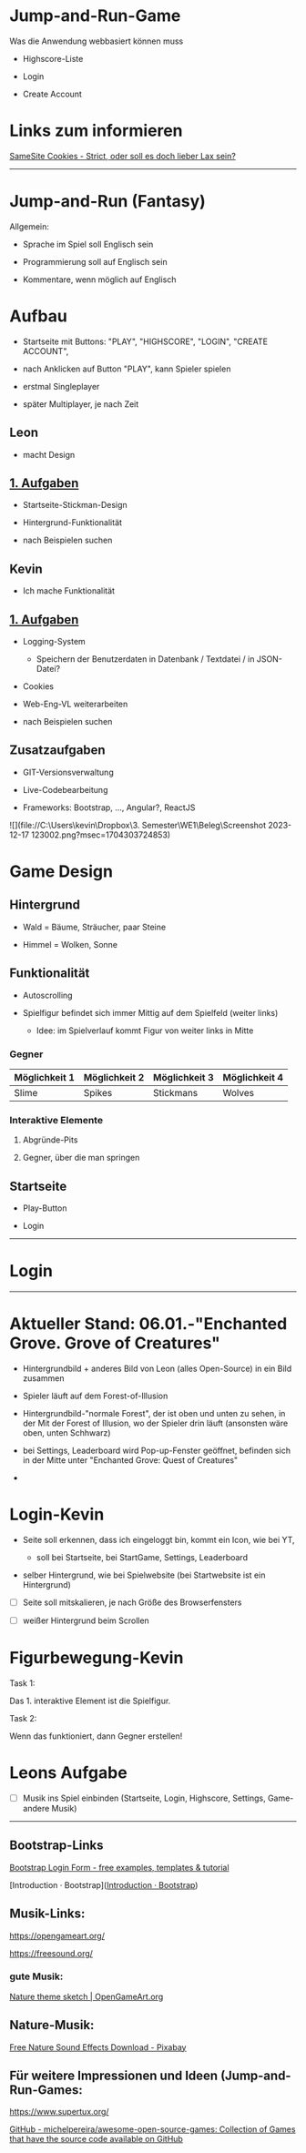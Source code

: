 # Jump-and-Run-Game

Was die Anwendung webbasiert können muss

- Highscore-Liste

- Login

- Create Account

# Links zum informieren

[SameSite Cookies - Strict, oder soll es doch lieber Lax sein?](https://blog.viadee.de/samesite-cookies-strict-oder-lax)

---

# Jump-and-Run (Fantasy)

Allgemein:

- Sprache im Spiel soll Englisch sein

- Programmierung soll auf Englisch sein

- Kommentare, wenn möglich auf Englisch

# Aufbau

+ Startseite mit Buttons: "PLAY", "HIGHSCORE", "LOGIN", "CREATE ACCOUNT", 

+ nach Anklicken auf Button "PLAY", kann Spieler spielen

+ erstmal Singleplayer

+ später Multiplayer, je nach Zeit

## Leon

- macht Design

## <u>1. Aufgaben</u>

- Startseite-Stickman-Design

- Hintergrund-Funktionalität

- nach Beispielen suchen

## Kevin

- Ich mache Funktionalität

## <u>1. Aufgaben</u>

- Logging-System
  
  - Speichern der Benutzerdaten in Datenbank / Textdatei / in JSON-Datei?

- Cookies

- Web-Eng-VL weiterarbeiten

- nach Beispielen suchen

## Zusatzaufgaben

- GIT-Versionsverwaltung

- Live-Codebearbeitung

- Frameworks: Bootstrap, ..., Angular?, ReactJS

![](file://C:\Users\kevin\Dropbox\3. Semester\WE1\Beleg\Screenshot 2023-12-17 123002.png?msec=1704303724853)

# Game Design

## Hintergrund

- Wald = Bäume, Sträucher, paar Steine

- Himmel = Wolken, Sonne

## Funktionalität

- Autoscrolling

- Spielfigur befindet sich immer Mittig auf dem Spielfeld (weiter links)
  
  - Idee: im Spielverlauf kommt Figur von weiter links in Mitte

### Gegner

| Möglichkeit 1 | Möglichkeit 2 | Möglichkeit 3 | Möglichkeit 4 |
| ------------- | ------------- | ------------- | ------------- |
| Slime         | Spikes        | Stickmans     | Wolves        |

### Interaktive Elemente

1. Abgründe-Pits

2. Gegner, über die man springen

## Startseite

- Play-Button

- Login

---

# Login



---

# Aktueller Stand: 06.01.-"Enchanted Grove. Grove of Creatures"

- Hintergrundbild + anderes Bild von Leon (alles Open-Source) in ein Bild zusammen

- Spieler läuft auf dem Forest-of-Illusion

- Hintergrundbild-"normale Forest", der ist oben und unten zu sehen, in der Mit der Forest of Illusion, wo der Spieler drin läuft (ansonsten wäre oben, unten Schhwarz)

- bei Settings, Leaderboard wird Pop-up-Fenster geöffnet, befinden sich in der Mitte unter "Enchanted Grove: Quest of Creatures"

- 

# Login-Kevin

- Seite soll erkennen, dass ich eingeloggt bin, kommt ein Icon, wie bei YT,
  
  - soll bei Startseite, bei StartGame, Settings, Leaderboard

- selber Hintergrund, wie bei Spielwebsite (bei Startwebsite ist ein Hintergrund)

- [ ] Seite soll mitskalieren, je nach Größe des Browserfensters

- [ ] weißer Hintergrund beim Scrollen

# Figurbewegung-Kevin

Task 1: 

Das 1. interaktive Element ist die Spielfigur. 

Task 2:

Wenn das funktioniert, dann Gegner erstellen!





# Leons Aufgabe

- [ ] Musik ins Spiel einbinden (Startseite, Login, Highscore, Settings, Game-andere Musik)











---

## Bootstrap-Links

[Bootstrap Login Form - free examples, templates & tutorial](https://mdbootstrap.com/docs/standard/extended/login/#section-introduction)

[Introduction · Bootstrap]([Introduction · Bootstrap](https://getbootstrap.com/docs/4.3/getting-started/introduction/))

## Musik-Links:

https://opengameart.org/

https://freesound.org/

### gute Musik:

[Nature theme sketch | OpenGameArt.org](https://opengameart.org/content/nature-theme-sketch)

## Nature-Musik:

[Free Nature Sound Effects Download - Pixabay](https://pixabay.com/sound-effects/search/nature/)



## Für weitere Impressionen und Ideen (Jump-and-Run-Games:

https://www.supertux.org/

[GitHub - michelpereira/awesome-open-source-games: Collection of Games that have the source code available on GitHub](https://github.com/michelpereira/awesome-open-source-games)
